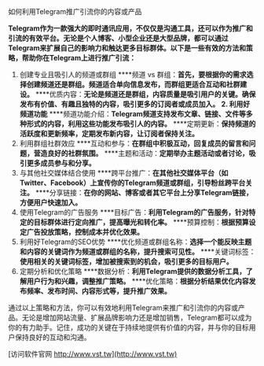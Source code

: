 如何利用Telegram推广引流你的内容或产品

**Telegram作为一款强大的即时通讯应用，不仅仅是沟通工具，还可以作为推广和引流的有效平台。无论是个人博客、小型企业还是大型品牌，都可以通过Telegram来扩展自己的影响力和触达更多目标群体。以下是一些有效的方法和策略，帮助你在Telegram上进行推广引流：**

1. 创建专业且吸引人的频道或群组
****频道 vs 群组：**首先，要根据你的需求选择创建频道还是群组。频道适合单向信息发布，而群组更适合互动和社群建设。**
****优质内容：**无论是频道还是群组，内容质量是吸引用户的关键。确保发布有价值、有趣且独特的内容，吸引更多的订阅者或成员加入。**
**2. 利用好频道功能**
****频道功能介绍：**Telegram频道支持发布文章、链接、文件等多种形式的内容，利用这些功能发布吸引人的内容。**
****定期更新：**保持频道的活跃度和更新频率，定期发布新内容，让订阅者保持关注。**
3. 利用群组社群效应
****互动和参与：**在群组中积极互动，回复成员的留言和问题，营造良好的社群氛围。**
****主题和活动：**定期举办主题活动或者讨论，吸引更多成员参与和分享。**
4. 与其他社交媒体结合使用
****跨平台推广：**在其他社交媒体平台（如Twitter、Facebook）上宣传你的Telegram频道或群组，引导粉丝跨平台关注。**
****分享链接：**在你的网站、博客或者其它平台上分享Telegram链接，方便用户快速加入。**
5. 使用Telegram的广告服务
****目标广告：**利用Telegram的广告服务，针对特定的目标群体进行定向推广，提高曝光和转化率。**
****预算控制：**根据预算设定广告投放策略，控制成本并优化效果。**
6. 利用好Telegram的SEO优势
****优化频道或群组名称：**选择一个能反映主题和内容的关键词作为频道或群组的名称，提升搜索可见性。**
****关键词标签：**使用相关的关键词标签，增加被搜索到的机会，吸引更多的目标用户。**
7. 定期分析和优化策略
****数据分析：**利用Telegram提供的数据分析工具，了解用户行为和兴趣，调整推广策略。**
****优化策略：**根据分析结果优化内容发布频率、发布时间、内容形式等，提升推广效果。**

通过以上策略和方法，你可以有效地利用Telegram来推广和引流你的内容或产品。无论是增加网站流量、扩展品牌影响力还是增加销售，Telegram都可以成为你的有力助手。记住，成功的关键在于持续地提供有价值的内容，并与你的目标用户保持良好的互动和沟通。


[访问软件官网 http://www.vst.tw](http://www.vst.tw)
